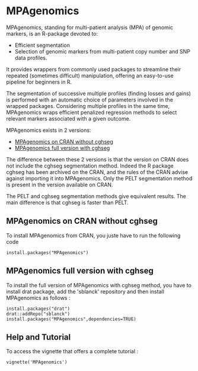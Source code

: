 # MPAgenomics

MPAgenomics, standing for multi-patient analysis (MPA) of genomic markers, is an R-package devoted to:

  * Efficient segmentation
  * Selection of genomic markers from multi-patient copy number and SNP data profiles. 

It provides wrappers from commonly used packages to streamline their repeated (sometimes difficult) manipulation, offering an easy-to-use pipeline for beginners in R.

The segmentation of successive multiple profiles (finding losses and gains) is performed with an automatic choice of parameters involved in the wrapped packages. Considering multiple profiles in the same time, MPAgenomics wraps efficient penalized regression methods to select relevant markers associated with a given outcome.

MPAgenomics exists in 2 versions:

 * [MPAgenomics on CRAN without cghseg](#mpagenomics-on-cran-without-cghseg)
 * [MPAgenomics full version with cghseg](#mpagenomics-full-version-with-cghseg)
 
The difference between these 2 versions is that the version on CRAN does not include the cghseg segmentation method. Indeed the R package cghseg has been archived on the CRAN, and the rules of the CRAN advise against importing it into MPAgenomics.
Only the PELT segmentation method is present in the version available on CRAN. 

The PELT and cghseg segmentation methods give equivalent results. The main difference is that cghseg is faster than PELT.

## MPAgenomics on CRAN without cghseg

To install MPAgenomics from CRAN, you juste have to run the following code
```
install.packages("MPAgenomics")
```


## MPAgenomics full version with cghseg

To install the full version of MPAgenomics with cghseg method, you have to install drat package, add the 'sblanck' repository and then install MPAgenomics as follows : 
```
install.packages("drat")
drat::addRepo("sblanck")
install.packages("MPAgenomics",dependencies=TRUE)
```

## Help and Tutorial

To access the vignette that offers a complete tutorial :
```
vignette('MPAgenomics')
```

